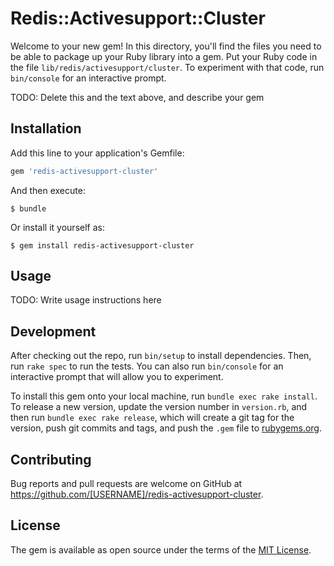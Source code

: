 # Redis::Activesupport::Cluster

Welcome to your new gem! In this directory, you'll find the files you need to be able to package up your Ruby library into a gem. Put your Ruby code in the file `lib/redis/activesupport/cluster`. To experiment with that code, run `bin/console` for an interactive prompt.

TODO: Delete this and the text above, and describe your gem

## Installation

Add this line to your application's Gemfile:

```ruby
gem 'redis-activesupport-cluster'
```

And then execute:

    $ bundle

Or install it yourself as:

    $ gem install redis-activesupport-cluster

## Usage

TODO: Write usage instructions here

## Development

After checking out the repo, run `bin/setup` to install dependencies. Then, run `rake spec` to run the tests. You can also run `bin/console` for an interactive prompt that will allow you to experiment.

To install this gem onto your local machine, run `bundle exec rake install`. To release a new version, update the version number in `version.rb`, and then run `bundle exec rake release`, which will create a git tag for the version, push git commits and tags, and push the `.gem` file to [rubygems.org](https://rubygems.org).

## Contributing

Bug reports and pull requests are welcome on GitHub at https://github.com/[USERNAME]/redis-activesupport-cluster.

## License

The gem is available as open source under the terms of the [MIT License](http://opensource.org/licenses/MIT).
